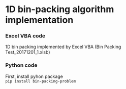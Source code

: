 # 1D bin-packing algorithm implementation

### Excel VBA code
1D bin packing implemented by Excel VBA (Bin Packing Test_20171201_1.xlsb)

### Python code
First, install pyhon package<br>
`pip install bin-packing-problem`
